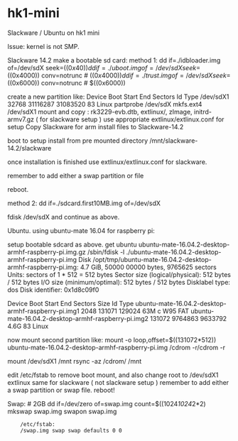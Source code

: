 # hk1-mini
Slackware / Ubuntu on hk1 mini

Issue: kernel is not SMP. 

Slackware 14.2
make a bootable sd card:
method 1:
  dd if=./idbloader.img of=/dev/sdX seek=$((0x40))
  dd if=./uboot.img of=/dev/sdX seek=$((0x4000)) conv=notrunc # $((0x4000))
  dd if=./trust.img of=/dev/sdX seek=$((0x6000)) conv=notrunc # $((0x6000))
  
  create a new partition like:
  Device     Boot  Start      End  Sectors  Id Type
  /dev/sdX1        32768 31116287 31083520  83 Linux
  partprobe /dev/sdX
  mkfs.ext4 /dev/sdX1
  mount and copy : rk3229-evb.dtb, extlinux/, zImage, initrd-armv7.gz ( for slackware setup )
  use appropriate extlinux/extlinux.conf for setup 
  Copy Slackware for arm install files to Slackware-14.2
  
  boot to setup
  install from pre mounted directory /mnt/slackware-14.2/slackware 
  
  once installation is finished use extlinux/extlinux.conf for slackware.
  
  remember to add either a swap partition or file
  
  reboot.
 
method 2:
  dd if=./sdcard.first10MB.img of=/dev/sdX 
  
  fdisk /dev/sdX and continue as above.
  
  
 Ubuntu. using ubuntu-mate 16.04 for raspberry pi:
 
 setup bootable sdcard as above. get ubuntu ubuntu-mate-16.04.2-desktop-armhf-raspberry-pi.img.gz
 /sbin/fdisk -l ./ubuntu-mate-16.04.2-desktop-armhf-raspberry-pi.img
Disk /opt/tmp/ubuntu-mate-16.04.2-desktop-armhf-raspberry-pi.img: 4.7 GiB, 50000
00000 bytes, 9765625 sectors
Units: sectors of 1 * 512 = 512 bytes
Sector size (logical/physical): 512 bytes / 512 bytes
I/O size (minimum/optimal): 512 bytes / 512 bytes
Disklabel type: dos
Disk identifier: 0x1d8c09f0

Device                                                       Boot  Start     End
 Sectors  Size Id Type
ubuntu-mate-16.04.2-desktop-armhf-raspberry-pi.img1        2048  131071
  129024   63M  c W95 FAT
ubuntu-mate-16.04.2-desktop-armhf-raspberry-pi.img2      131072 9764863
 9633792  4.6G 83 Linux

  
now mount second partition like:
 mount -o loop,offset=$((131072*512)) ubuntu-mate-16.04.2-desktop-armhf-raspberry-pi.img /cdrom -r/cdrom -r  
 
 mount /dev/sdX1 /mnt
rsync -az /cdrom/ /mnt

edit /etc/fstab to remove boot mount, and also change root to /dev/sdX1
extlinux same for slackware ( not slackware setup )
remember to add either a swap partition or swap file.
reboot!

Swap:
        # 2GB
        dd if=/dev/zero of=swap.img count=$((1024*1024*2*2)
        mkswap swap.img
        swapon swap.img

        /etc/fstab:
        /swap.img swap swap defaults 0 0
